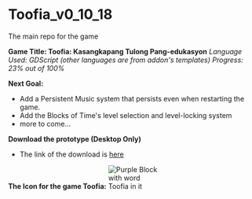# Toofia_v0_10_18
 The main repo for the game

**Game Title: Toofia: Kasangkapang Tulong Pang-edukasyon**
*Language Used: GDScript (other languages are from addon's templates)*
*Progress: 23% out of 100%*

**Next Goal:**
- Add a Persistent Music system that persists even when restarting the game.
- Add the Blocks of Time's level selection and level-locking system
- more to come... 

**Download the prototype (Desktop Only)**
- The link of the download is [here](https://www.mediafire.com/file/xssqrq791901q3s/ToofiaV1.0.10_18.exe/file)

**The Icon for the game Toofia:**
<img
  src="Toofiav7/Assets/Icons/win7icon.ico"
  alt="Purple Block with word Toofia in it"
  title="Toofia"
  style="display: inline-block; margin: 0 auto; max-width: 100px; max-length:120px">

